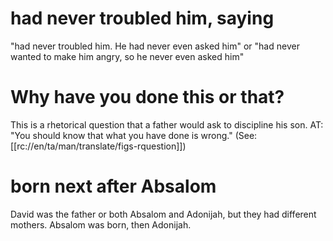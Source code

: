 # had never troubled him, saying

"had never troubled him. He had never even asked him" or "had never wanted to make him angry, so he never even asked him"

# Why have you done this or that?

This is a rhetorical question that a father would ask to discipline his son. AT: "You should know that what you have done is wrong." (See: [[rc://en/ta/man/translate/figs-rquestion]])

# born next after Absalom

David was the father or both Absalom and Adonijah, but they had different mothers. Absalom was born, then Adonijah.

